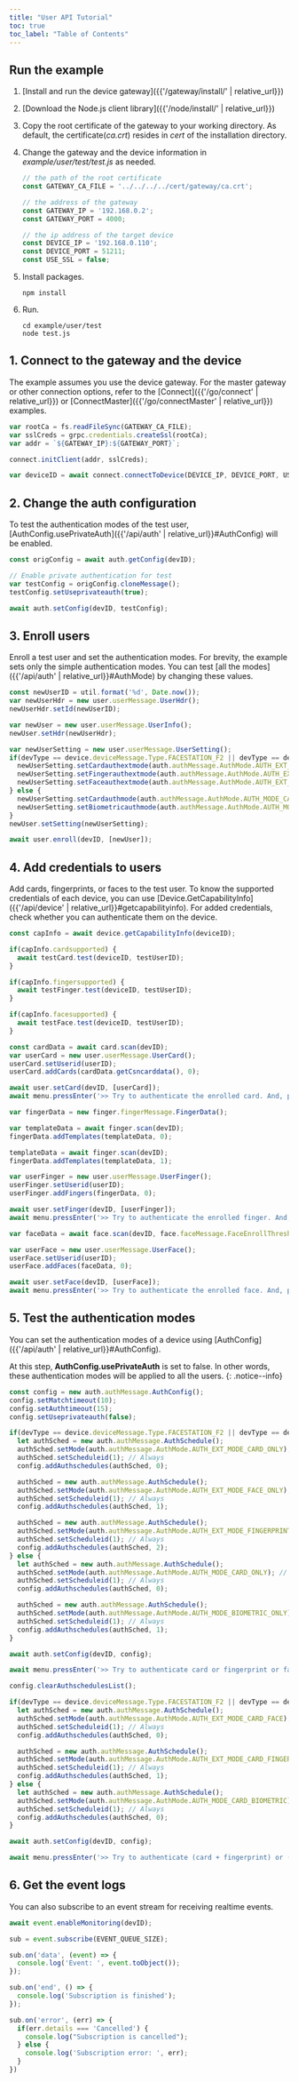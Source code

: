 ```yaml
---
title: "User API Tutorial"
toc: true
toc_label: "Table of Contents"
---
```


## Run the example

1. [Install and run the device gateway]({{'/gateway/install/' | relative_url}})
2. [Download the Node.js client library]({{'/node/install/' | relative_url}})
3. Copy the root certificate of the gateway to your working directory. As default, the certificate(_ca.crt_) resides in _cert_ of the installation directory. 
4. Change the gateway and the device information in _example/user/test/test.js_ as needed.
   
    ```javascript
    // the path of the root certificate
    const GATEWAY_CA_FILE = '../../../../cert/gateway/ca.crt';

    // the address of the gateway
    const GATEWAY_IP = '192.168.0.2';
    const GATEWAY_PORT = 4000;

    // the ip address of the target device
    const DEVICE_IP = '192.168.0.110';
    const DEVICE_PORT = 51211;
    const USE_SSL = false;
    ```
5. Install packages.

    ```
    npm install
    ```
6. Run.
   
    ```
    cd example/user/test
    node test.js
    ```

## 1. Connect to the gateway and the device

The example assumes you use the device gateway. For the master gateway or other connection options, refer to the [Connect]({{'/go/connect' | relative_url}}) or [ConnectMaster]({{'/go/connectMaster' | relative_url}}) examples.

  ```javascript
  var rootCa = fs.readFileSync(GATEWAY_CA_FILE);
  var sslCreds = grpc.credentials.createSsl(rootCa);
  var addr = `${GATEWAY_IP}:${GATEWAY_PORT}`;

  connect.initClient(addr, sslCreds);

  var deviceID = await connect.connectToDevice(DEVICE_IP, DEVICE_PORT, USE_SSL);
  ```   

## 2. Change the auth configuration

To test the authentication modes of the test user, [AuthConfig.usePrivateAuth]({{'/api/auth' | relative_url}}#AuthConfig) will be enabled. 

  ```javascript
  const origConfig = await auth.getConfig(devID);

  // Enable private authentication for test
  var testConfig = origConfig.cloneMessage();
  testConfig.setUseprivateauth(true);

  await auth.setConfig(devID, testConfig);
  ```

## 3. Enroll users

Enroll a test user and set the authentication modes. For brevity, the example sets only the simple authentication modes. You can test [all the modes]({{'/api/auth' | relative_url}}#AuthMode) by changing these values. 

  ```javascript
  const newUserID = util.format('%d', Date.now());
  var newUserHdr = new user.userMessage.UserHdr();
  newUserHdr.setId(newUserID);

  var newUser = new user.userMessage.UserInfo();
  newUser.setHdr(newUserHdr);

  var newUserSetting = new user.userMessage.UserSetting();
  if(devType == device.deviceMessage.Type.FACESTATION_F2 || devType == device.deviceMessage.Type.FACESTATION_F2_FP) {
    newUserSetting.setCardauthextmode(auth.authMessage.AuthMode.AUTH_EXT_MODE_CARD_ONLY);
    newUserSetting.setFingerauthextmode(auth.authMessage.AuthMode.AUTH_EXT_MODE_FINGERPRINT_ONLY);
    newUserSetting.setFaceauthextmode(auth.authMessage.AuthMode.AUTH_EXT_MODE_FACE_ONLY);
  } else {
    newUserSetting.setCardauthmode(auth.authMessage.AuthMode.AUTH_MODE_CARD_ONLY);
    newUserSetting.setBiometricauthmode(auth.authMessage.AuthMode.AUTH_MODE_BIOMETRIC_ONLY);
  }
  newUser.setSetting(newUserSetting);

  await user.enroll(devID, [newUser]);
  ```

## 4. Add credentials to users

Add cards, fingerprints, or faces to the test user. To know the supported credentials of each device, you can use [Device.GetCapabilityInfo]({{'/api/device' | relative_url}}#getcapabilityinfo). For added credentials, check whether you can authenticate them on the device. 

  ```javascript
  const capInfo = await device.getCapabilityInfo(deviceID);

  if(capInfo.cardsupported) {
    await testCard.test(deviceID, testUserID);
  } 

  if(capInfo.fingersupported) {
    await testFinger.test(deviceID, testUserID);
  }    

  if(capInfo.facesupported) {
    await testFace.test(deviceID, testUserID);
  }   
  ```
  
  ```javascript
  const cardData = await card.scan(devID);
  var userCard = new user.userMessage.UserCard();
  userCard.setUserid(userID);
  userCard.addCards(cardData.getCsncarddata(), 0);

  await user.setCard(devID, [userCard]);
  await menu.pressEnter('>> Try to authenticate the enrolled card. And, press ENTER to end the test.\n');
  ```

  ```javascript
  var fingerData = new finger.fingerMessage.FingerData();

  var templateData = await finger.scan(devID);
  fingerData.addTemplates(templateData, 0);

  templateData = await finger.scan(devID);
  fingerData.addTemplates(templateData, 1);

  var userFinger = new user.userMessage.UserFinger();
  userFinger.setUserid(userID);
  userFinger.addFingers(fingerData, 0);

  await user.setFinger(devID, [userFinger]);
  await menu.pressEnter('>> Try to authenticate the enrolled finger. And, press ENTER to end the test.\n');
  ```

  ```javascript
  var faceData = await face.scan(devID, face.faceMessage.FaceEnrollThreshold.BS2_FACE_ENROLL_THRESHOLD_DEFAULT);

  var userFace = new user.userMessage.UserFace();
  userFace.setUserid(userID);
  userFace.addFaces(faceData, 0);

  await user.setFace(devID, [userFace]);
  await menu.pressEnter('>> Try to authenticate the enrolled face. And, press ENTER to end the test.\n');
  ```

## 5. Test the authentication modes

You can set the authentication modes of a device using [AuthConfig]({{'/api/auth' | relative_url}}#AuthConfig). 

At this step, __AuthConfig.usePrivateAuth__ is set to false. In other words, these authentication modes will be applied to all the users.
{: .notice--info}

  ```javascript
  const config = new auth.authMessage.AuthConfig();
  config.setMatchtimeout(10);
  config.setAuthtimeout(15);
  config.setUseprivateauth(false);

  if(devType == device.deviceMessage.Type.FACESTATION_F2 || devType == device.deviceMessage.Type.FACESTATION_F2_FP) {
    let authSched = new auth.authMessage.AuthSchedule();
    authSched.setMode(auth.authMessage.AuthMode.AUTH_EXT_MODE_CARD_ONLY); // Card Only
    authSched.setScheduleid(1); // Always
    config.addAuthschedules(authSched, 0);

    authSched = new auth.authMessage.AuthSchedule();
    authSched.setMode(auth.authMessage.AuthMode.AUTH_EXT_MODE_FACE_ONLY); // Face Only
    authSched.setScheduleid(1); // Always
    config.addAuthschedules(authSched, 1);

    authSched = new auth.authMessage.AuthSchedule();
    authSched.setMode(auth.authMessage.AuthMode.AUTH_EXT_MODE_FINGERPRINT_ONLY); // Fingerprint Only
    authSched.setScheduleid(1); // Always
    config.addAuthschedules(authSched, 2);
  } else {
    let authSched = new auth.authMessage.AuthSchedule();
    authSched.setMode(auth.authMessage.AuthMode.AUTH_MODE_CARD_ONLY); // Card Only
    authSched.setScheduleid(1); // Always
    config.addAuthschedules(authSched, 0);

    authSched = new auth.authMessage.AuthSchedule();
    authSched.setMode(auth.authMessage.AuthMode.AUTH_MODE_BIOMETRIC_ONLY); // Biometric Only
    authSched.setScheduleid(1); // Always
    config.addAuthschedules(authSched, 1);
  }

  await auth.setConfig(devID, config);

  await menu.pressEnter('>> Try to authenticate card or fingerprint or face. And, press ENTER for the next test.\n');

  config.clearAuthschedulesList();

  if(devType == device.deviceMessage.Type.FACESTATION_F2 || devType == device.deviceMessage.Type.FACESTATION_F2_FP) {
    let authSched = new auth.authMessage.AuthSchedule();
    authSched.setMode(auth.authMessage.AuthMode.AUTH_EXT_MODE_CARD_FACE); // Card + Face
    authSched.setScheduleid(1); // Always
    config.addAuthschedules(authSched, 0);

    authSched = new auth.authMessage.AuthSchedule();
    authSched.setMode(auth.authMessage.AuthMode.AUTH_EXT_MODE_CARD_FINGERPRINT); // Card + Fingerprint
    authSched.setScheduleid(1); // Always
    config.addAuthschedules(authSched, 1);
  } else {
    let authSched = new auth.authMessage.AuthSchedule();
    authSched.setMode(auth.authMessage.AuthMode.AUTH_MODE_CARD_BIOMETRIC); // Card + Biometric
    authSched.setScheduleid(1); // Always
    config.addAuthschedules(authSched, 0);
  }

  await auth.setConfig(devID, config);

  await menu.pressEnter('>> Try to authenticate (card + fingerprint) or (card + face). And, press ENTER to end the test.\n');
  ```

## 6. Get the event logs

<!--Deprecated. 2024.04.25  by charlie-->
<!-- You can apply filters when reading log records. In a filter, userID or [eventCode]({{'/api/event' | relative_url}}#EventCode) can be specified.

  ```javascript
  var eventFilter = new event.eventMessage.EventFilter();
  eventFilter.setUserid(userID);

  var events = await event.getLogWithFilter(devID, firstEventID, 0, eventFilter);

  // do something with the events

  eventFilter.setEventcode(0x1000); // BS2_EVENT_VERIFY_SUCCESS
  events = await event.getLogWithFilter(devID, firstEventID, 0, eventFilter);

  // do something with the events
  ``` -->

You can also subscribe to an event stream for receiving realtime events.

  ```javascript
  await event.enableMonitoring(devID);

  sub = event.subscribe(EVENT_QUEUE_SIZE);

  sub.on('data', (event) => {
    console.log('Event: ', event.toObject());
  });

  sub.on('end', () => {
    console.log('Subscription is finished');
  });

  sub.on('error', (err) => {
    if(err.details === 'Cancelled') {
      console.log("Subscription is cancelled");
    } else {
      console.log('Subscription error: ', err);
    }
  })
  ```

